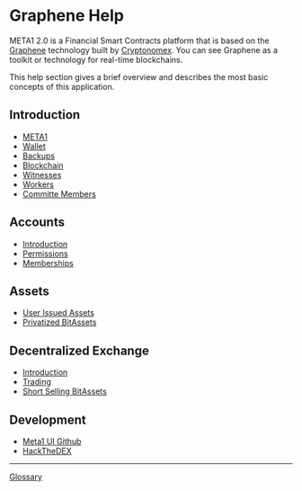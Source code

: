 # Graphene Help

META1 2.0 is a Financial Smart Contracts platform that is based on the
[Graphene](https://github.com/cryptonomex/graphene) technology built by
[Cryptonomex](http://cryptonomex.com). You can see Graphene as a toolkit or
technology for real-time blockchains.

This help section gives a brief overview and describes the most basic concepts
of this application.

## Introduction 
 * [META1](introduction/meta.md)
 * [Wallet](introduction/wallets.md)
 * [Backups](introduction/backups.md)
 * [Blockchain](introduction/blockchain.md)
 * [Witnesses](introduction/witness.md)
 * [Workers](introduction/workers.md)
 * [Committe Members](introduction/committee.md)

## Accounts
 * [Introduction](accounts/general.md)
 * [Permissions](accounts/permissions.md)
 * [Memberships](accounts/membership.md)

## Assets
 * [User Issued Assets](assets/uia.md)
 * [Privatized BitAssets](assets/privbitassets.md)

## Decentralized Exchange
 * [Introduction](dex/introduction.md)
 * [Trading](dex/trading.md)
 * [Short Selling BitAssets](dex/shorting.md)

## Development
 * [Meta1 UI Github](https://github.com/bitshares/bitshares-ui)
 * [HackTheDEX](introduction/hackthedex.md)

----------
[Glossary](glossary.md)
